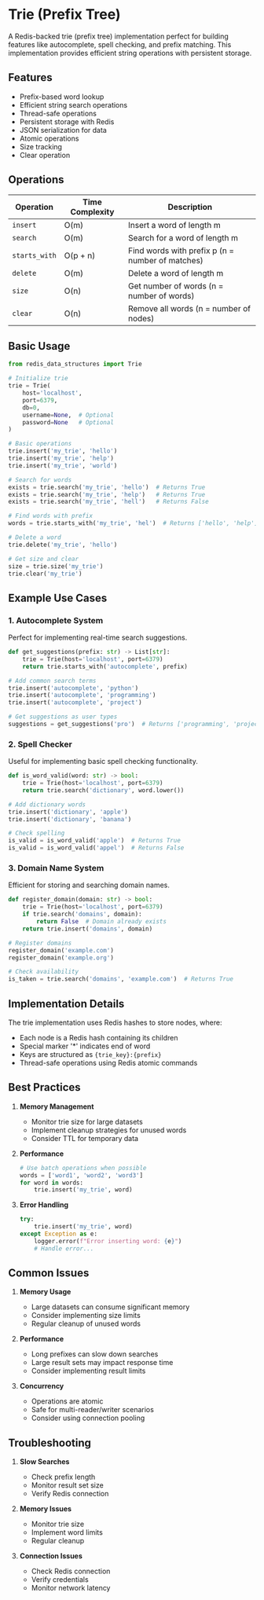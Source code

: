 # Trie (Prefix Tree)

A Redis-backed trie (prefix tree) implementation perfect for building features like autocomplete, spell checking, and prefix matching. This implementation provides efficient string operations with persistent storage.

## Features

- Prefix-based word lookup
- Efficient string search operations
- Thread-safe operations
- Persistent storage with Redis
- JSON serialization for data
- Atomic operations
- Size tracking
- Clear operation

## Operations

| Operation    | Time Complexity | Description |
|-------------|----------------|-------------|
| `insert`    | O(m)          | Insert a word of length m |
| `search`    | O(m)          | Search for a word of length m |
| `starts_with`| O(p + n)      | Find words with prefix p (n = number of matches) |
| `delete`    | O(m)          | Delete a word of length m |
| `size`      | O(n)          | Get number of words (n = number of words) |
| `clear`     | O(n)          | Remove all words (n = number of nodes) |

## Basic Usage

```python
from redis_data_structures import Trie

# Initialize trie
trie = Trie(
    host='localhost',
    port=6379,
    db=0,
    username=None,  # Optional
    password=None   # Optional
)

# Basic operations
trie.insert('my_trie', 'hello')
trie.insert('my_trie', 'help')
trie.insert('my_trie', 'world')

# Search for words
exists = trie.search('my_trie', 'hello')  # Returns True
exists = trie.search('my_trie', 'help')   # Returns True
exists = trie.search('my_trie', 'hell')   # Returns False

# Find words with prefix
words = trie.starts_with('my_trie', 'hel')  # Returns ['hello', 'help']

# Delete a word
trie.delete('my_trie', 'hello')

# Get size and clear
size = trie.size('my_trie')
trie.clear('my_trie')
```

## Example Use Cases

### 1. Autocomplete System

Perfect for implementing real-time search suggestions.

```python
def get_suggestions(prefix: str) -> List[str]:
    trie = Trie(host='localhost', port=6379)
    return trie.starts_with('autocomplete', prefix)

# Add common search terms
trie.insert('autocomplete', 'python')
trie.insert('autocomplete', 'programming')
trie.insert('autocomplete', 'project')

# Get suggestions as user types
suggestions = get_suggestions('pro')  # Returns ['programming', 'project']
```

### 2. Spell Checker

Useful for implementing basic spell checking functionality.

```python
def is_word_valid(word: str) -> bool:
    trie = Trie(host='localhost', port=6379)
    return trie.search('dictionary', word.lower())

# Add dictionary words
trie.insert('dictionary', 'apple')
trie.insert('dictionary', 'banana')

# Check spelling
is_valid = is_word_valid('apple')  # Returns True
is_valid = is_word_valid('appel')  # Returns False
```

### 3. Domain Name System

Efficient for storing and searching domain names.

```python
def register_domain(domain: str) -> bool:
    trie = Trie(host='localhost', port=6379)
    if trie.search('domains', domain):
        return False  # Domain already exists
    return trie.insert('domains', domain)

# Register domains
register_domain('example.com')
register_domain('example.org')

# Check availability
is_taken = trie.search('domains', 'example.com')  # Returns True
```

## Implementation Details

The trie implementation uses Redis hashes to store nodes, where:
- Each node is a Redis hash containing its children
- Special marker '*' indicates end of word
- Keys are structured as `{trie_key}:{prefix}`
- Thread-safe operations using Redis atomic commands

## Best Practices

1. **Memory Management**
   - Monitor trie size for large datasets
   - Implement cleanup strategies for unused words
   - Consider TTL for temporary data

2. **Performance**
   ```python
   # Use batch operations when possible
   words = ['word1', 'word2', 'word3']
   for word in words:
       trie.insert('my_trie', word)
   ```

3. **Error Handling**
   ```python
   try:
       trie.insert('my_trie', word)
   except Exception as e:
       logger.error(f"Error inserting word: {e}")
       # Handle error...
   ```

## Common Issues

1. **Memory Usage**
   - Large datasets can consume significant memory
   - Consider implementing size limits
   - Regular cleanup of unused words

2. **Performance**
   - Long prefixes can slow down searches
   - Large result sets may impact response time
   - Consider implementing result limits

3. **Concurrency**
   - Operations are atomic
   - Safe for multi-reader/writer scenarios
   - Consider using connection pooling

## Troubleshooting

1. **Slow Searches**
   - Check prefix length
   - Monitor result set size
   - Verify Redis connection

2. **Memory Issues**
   - Monitor trie size
   - Implement word limits
   - Regular cleanup

3. **Connection Issues**
   - Check Redis connection
   - Verify credentials
   - Monitor network latency 